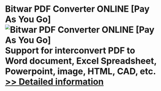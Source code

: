 # Bitwar PDF Converter ONLINE [Pay As You Go]<br />![Bitwar PDF Converter ONLINE [Pay As You Go]](https://mycommerce.akamaized.net/api/pimages/P301011994/BIG/301011994.PNG)<br />Support for interconvert PDF to Word document, Excel Spreadsheet, Powerpoint, image, HTML, CAD, etc.<br />[>> Detailed information](https://secure.shareit.com/shareit/product.html?productid=301011994&affiliateid=200057808)